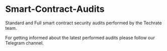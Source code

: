 # Smart-Contract-Audits
Standard and Full smart contract security audits performed by the Techrate team.

For getting informed about the latest performed audits please follow our Telegram channel.

